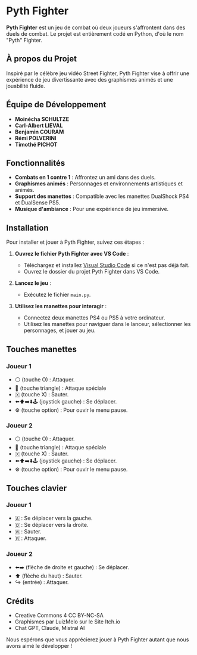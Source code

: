 # Pyth Fighter

**Pyth Fighter** est un jeu de combat où deux joueurs s'affrontent dans des duels de combat. Le projet est entièrement codé en Python, d'où le nom "Pyth" Fighter.

## À propos du Projet

Inspiré par le célèbre jeu vidéo Street Fighter, Pyth Fighter vise à offrir une expérience de jeu divertissante avec des graphismes animés et une jouabilité fluide.

## Équipe de Développement

- **Moinécha SCHULTZE**
- **Carl-Albert LIEVAL**
- **Benjamin COURAM**
- **Rémi POLVERINI**
- **Timothé PICHOT**

## Fonctionnalités

- **Combats en 1 contre 1** : Affrontez un ami dans des duels.
- **Graphismes animés** : Personnages et environnements artistiques et animés.
- **Support des manettes** : Compatible avec les manettes DualShock PS4 et DualSense PS5.
- **Musique d'ambiance** : Pour une expérience de jeu immersive.

## Installation

Pour installer et jouer à Pyth Fighter, suivez ces étapes :

1. **Ouvrez le fichier Pyth Fighter avec VS Code** :
   - Téléchargez et installez [Visual Studio Code](https://code.visualstudio.com/) si ce n'est pas déjà fait.
   - Ouvrez le dossier du projet Pyth Fighter dans VS Code.
  
2. **Lancez le jeu** :
   - Exécutez le fichier `main.py`.

3. **Utilisez les manettes pour interagir** :
   - Connectez deux manettes PS4 ou PS5 à votre ordinateur.
   - Utilisez les manettes pour naviguer dans le lanceur, sélectionner les personnages, et jouer au jeu.

## Touches manettes
### Joueur 1

- ⚪ (touche O) : Attaquer.
- 🔼 (touche triangle) : Attaque spéciale
- 🇽 (touche X) : Sauter.
- ⬅️⬆️➡️⬇️🕹️ (joystick gauche) : Se déplacer.
- ⚙️ (touche option) : Pour ouvir le menu pause.

### Joueur 2

- ⚪ (touche O) : Attaquer.
- 🔼 (touche triangle) : Attaque spéciale
- 🇽 (touche X) : Sauter.
- ⬅️⬆️➡️⬇️🕹️ (joystick gauche) : Se déplacer.
- ⚙️ (touche option) : Pour ouvir le menu pause.


## Touches clavier 
### Joueur 1

- 🇦 : Se déplacer vers la gauche.
- 🇩 : Se déplacer vers la droite.
- 🇼 : Sauter.
- 🇷 : Attaquer.

### Joueur 2

- ⬅️➡️ (flèche de droite  et gauche) : Se déplacer.
- ⬆️ (flèche du haut) : Sauter.
- ↪️ (entrée) : Attaquer.

## Crédits

- Creative Commons 4 CC BY-NC-SA
- Graphismes par LuizMelo sur le Site Itch.io
- Chat GPT, Claude, Mistral AI


Nous espérons que vous apprécierez jouer à Pyth Fighter autant que nous avons aimé le développer !

